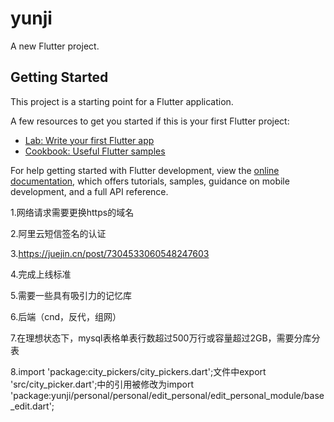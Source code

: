 # yunji

A new Flutter project.

## Getting Started

This project is a starting point for a Flutter application.

A few resources to get you started if this is your first Flutter project:

- [Lab: Write your first Flutter app](https://docs.flutter.dev/get-started/codelab)
- [Cookbook: Useful Flutter samples](https://docs.flutter.dev/cookbook)

For help getting started with Flutter development, view the
[online documentation](https://docs.flutter.dev/), which offers tutorials,
samples, guidance on mobile development, and a full API reference.

1.网络请求需要更换https的域名

2.阿里云短信签名的认证

3.https://juejin.cn/post/7304533060548247603

4.完成上线标准

5.需要一些具有吸引力的记忆库

6.后端（cnd，反代，组网）

7.在理想状态下，mysql表格单表行数超过500万行或容量超过2GB，需要分库分表

8.import 'package:city_pickers/city_pickers.dart';文件中export 'src/city_picker.dart';中的引用被修改为import 'package:yunji/personal/personal/edit_personal/edit_personal_module/base_edit.dart';
